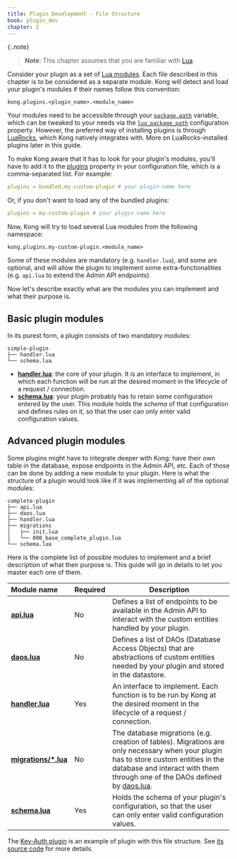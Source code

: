 ```yaml
---
title: Plugin Development - File Structure
book: plugin_dev
chapter: 2
---
```


{:.note}
> **Note**: This chapter assumes that you are familiar with
[Lua](http://www.lua.org/).

Consider your plugin as a set of [Lua
modules](http://www.lua.org/manual/5.1/manual.html#6.3). Each file described in
this chapter is to be considered as a separate module. Kong will detect and
load your plugin's modules if their names follow this convention:

```
kong.plugins.<plugin_name>.<module_name>
```

Your modules need to be accessible through your
[`package.path`](http://www.lua.org/manual/5.1/manual.html#pdf-package.path)
variable, which can be tweaked to your needs via the
[`lua_package_path`](/gateway/{{page.kong_version}}/reference/configuration/#lua_package_path)
configuration property.
However, the preferred way of installing plugins is through
[LuaRocks](https://luarocks.org/), which Kong natively integrates with.
More on LuaRocks-installed plugins later in this guide.

To make Kong aware that it has to look for your plugin's modules, you'll have
to add it to the
[plugins](/gateway/{{page.kong_version}}/reference/configuration/#plugins) property in
your configuration file, which is a comma-separated list. For example:

```yaml
plugins = bundled,my-custom-plugin # your plugin name here
```

Or, if you don't want to load any of the bundled plugins:

```yaml
plugins = my-custom-plugin # your plugin name here
```

Now, Kong will try to load several Lua modules from the following namespace:

```
kong.plugins.my-custom-plugin.<module_name>
```

Some of these modules are mandatory (e.g. `handler.lua`), and some are
optional, and will allow the plugin to implement some extra-functionalities
(e.g. `api.lua` to extend the Admin API endpoints).

Now let's describe exactly what are the modules you can implement and what
their purpose is.


## Basic plugin modules

In its purest form, a plugin consists of two mandatory modules:

```
simple-plugin
├── handler.lua
└── schema.lua
```

- **[handler.lua]**: the core of your plugin. It is an interface to implement, in
  which each function will be run at the desired moment in the lifecycle of a
  request / connection.
- **[schema.lua]**: your plugin probably has to retain some configuration entered
  by the user. This module holds the *schema* of that configuration and defines
  rules on it, so that the user can only enter valid configuration values.


## Advanced plugin modules

Some plugins might have to integrate deeper with Kong: have their own table in
the database, expose endpoints in the Admin API, etc. Each of those can be
done by adding a new module to your plugin. Here is what the structure of a
plugin would look like if it was implementing all of the optional modules:

```
complete-plugin
├── api.lua
├── daos.lua
├── handler.lua
├── migrations
│   ├── init.lua
│   └── 000_base_complete_plugin.lua
└── schema.lua
```

Here is the complete list of possible modules to implement and a brief
description of what their purpose is. This guide will go in details to let you
master each one of them.

| Module name            | Required   | Description
|:-----------------------|------------|------------
| **[api.lua]**          | No         | Defines a list of endpoints to be available in the Admin API to interact with the custom entities handled by your plugin.
| **[daos.lua]**         | No         | Defines a list of DAOs (Database Access Objects) that are abstractions of custom entities needed by your plugin and stored in the datastore.
| **[handler.lua]**      | Yes        | An interface to implement. Each function is to be run by Kong at the desired moment in the lifecycle of a request / connection.
| **[migrations/*.lua]** | No         | The database migrations (e.g. creation of tables). Migrations are only necessary when your plugin has to store custom entities in the database and interact with them through one of the DAOs defined by [daos.lua].
| **[schema.lua]**       | Yes        | Holds the schema of your plugin's configuration, so that the user can only enter valid configuration values.

The [Key-Auth plugin] is an example of plugin with this file structure.
See [its source code] for more details.

[api.lua]: {{page.book.chapters.admin-api}}
[daos.lua]: {{page.book.chapters.custom-entities}}
[handler.lua]: {{page.book.chapters.custom-logic}}
[schema.lua]: {{page.book.chapters.plugin-configuration}}
[migrations/*.lua]: {{page.book.chapters.custom-entities}}
[Key-Auth plugin]: /hub/kong-inc/key-auth/
[its source code]: https://github.com/Kong/kong/tree/master/kong/plugins/key-auth
